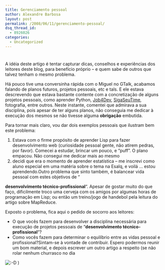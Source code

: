 ```yaml
---
title: Gerenciamento pessoal
author: Alexandre Barbosa
layout: post
permalink: /2008/06/11/gerenciamento-pessoal/
dsq_thread_id:
  - 8926026
categories:
  - Uncategorized
---
```

# 

A idéia deste artigo é tentar capturar dicas, conselhos e experiências dos leitores deste blog, para benefício próprio – e quem sabe de outros que talvez tenham o mesmo problema.  
  
Há pouco tive uma conversinha rápida com o Miguel no GTalk, acabamos falando de planos futuros, projetos pessoais, etc e tals. E ele estava descrevendo que estava bastante contente com a concretização de alguns projetos pessoais, como aprender Python, [Job4Dev][1], [SigaSeuTime][2], fotografia, entre outros. Neste instante, comentei que admirava a sua disciplina, pois apesar de ter alguns planos, não conseguia me dedicar à execução dos mesmos se não tivesse alguma **obrigação** embutida.  
  
Para tornar mais claro, vou dar dois exemplos pessoais que ilustram bem este problema:  
1.  Estava com o firme propósito de aprender Lisp para fazer desenvolvimento web (curiosidade pessoal gente, não atirem pedras, por favor). Comecei a estudar, brincar um pouco, e “puff”. O plano empacou. Não consegui me dedicar mais ao mesmo
2.  decidi que era o momento de aprender estatística – me inscrevi como aluno especial em uma matéria sobre o tema na Esalq, e voilá … estou aprendendo.Outro problema que sinto também, é balancear vida pessoal com estes objetivos de “

**desenvolvimento técnico-profissional**“. Apesar de gostar muito do que faço, dificilmente troco uma cerveja com os amigos por algumas horas de programação em Lisp; ou então um treino/jogo de handebol pela leitura do artigo sobre MapReduce.  
  
Exposto o problema, fica aqui o pedido de socorro aos leitores:  
*   O que vocês fazem para desenvolver a disciplina necessária para execução de projetos pessoais de “**desenvolvimento técnico-profissional**“?
*   Como vocês fazem para determinar o equilíbrio entre as vidas pessoal e profissional?Sintam-se à vontade de contribuir. Espero podermos reunir um bom material, e depois escrever um outro artigo a respeito (se não rolar nenhum churrasco no dia 

![:-D][3] )

 [1]: http://job4dev.com
 [2]: http://www.sigaseutime.com.br/
 [3]: http://log4dev.com/wp-includes/images/smilies/icon_biggrin.gif
